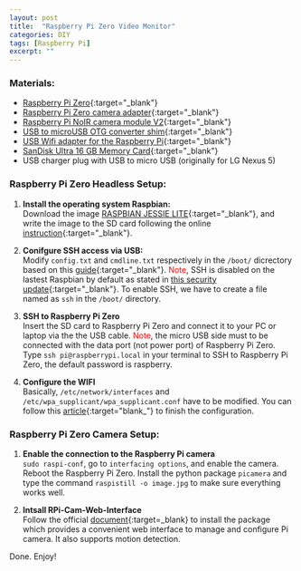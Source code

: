 ```yaml
---
layout: post
title:  "Raspberry Pi Zero Video Monitor"
categories: DIY
tags: [Raspberry Pi]
excerpt: ""
---
```

### Materials:
- [Raspberry Pi Zero](https://thepihut.com/products/raspberry-pi-zero){:target="_blank"}
- [Raspberry Pi Zero camera adapter](https://thepihut.com/products/raspberry-pi-zero-camera-adapter){:target="_blank"}
- [Raspberry Pi NoIR camera module V2](https://thepihut.com/products/raspberry-pi-noir-camera-module){:target="_blank"}
- [USB to microUSB OTG converter shim](https://thepihut.com/products/usb-to-microusb-otg-converter-shim){:target="_blank"}
- [USB Wifi adapter for the Raspberry Pi](https://thepihut.com/products/usb-wifi-adapter-for-the-raspberry-pi){:target="_blank"}
- [SanDisk Ultra 16 GB Memory Card](https://www.amazon.co.uk/gp/product/B010Q57SEE/ref=oh_aui_detailpage_o02_s00?ie=UTF8&psc=1){:target="_blank"}
- USB charger plug with USB to micro USB (originally for LG Nexus 5)

### Raspberry Pi Zero Headless Setup:
1. **Install the operating system Raspbian:** 
<br> Download the image [RASPBIAN JESSIE LITE](https://www.raspberrypi.org/downloads/raspbian/){:target="_blank"}, and write the image to the SD card following the online [instruction](https://www.raspberrypi.org/documentation/installation/installing-images/README.md){:target="_blank"}. 

2. **Conifgure SSH access via USB:**
<br> Modify `config.txt` and `cmdline.txt` respectively in the `/boot/` dicrectory based on this [guide](https://www.thepolyglotdeveloper.com/2016/06/connect-raspberry-pi-zero-usb-cable-ssh/){:target="_blank"}. <font color="red">Note</font>, SSH is disabled on the lastest Raspbian by default as stated in [this security update](https://www.raspberrypi.org/blog/a-security-update-for-raspbian-pixel/){:target="_blank"}. To enable SSH,  we have to create a file named as `ssh` in the `/boot/` directory.

3. **SSH to Raspberry Pi Zero**
<br> Insert the SD card to Raspberry Pi Zero and connect it to your PC or laptop via the the USB cable. <font color="red">Note</font>, the micro USB side must to be connected with the data port (not power port) of Raspberry Pi Zero. Type `ssh pi@raspberrypi.local` in your terminal to SSH to Raspberry Pi Zero, the default password is raspberry.

4. **Configure the WIFI**
<br> Basically, `/etc/network/interfaces` and `/etc/wpa_supplicant/wpa_supplicant.conf` have to be modified. You can follow this [article](https://davidmaitland.me/2015/12/raspberry-pi-zero-headless-setup/){:target="blank_"} to finish the configuration. 

### Raspberry Pi Zero Camera Setup:
1. **Enable the connection to the Raspberry Pi camera**
<br> `sudo raspi-conf`, go to `interfacing options`, and enable the camera. Reboot the Raspberry Pi Zero. Install the python package `picamera` and type the command `raspistill -o image.jpg` to make sure everything works well.

2. **Intsall RPi-Cam-Web-Interface**
<br> Follow the official [document](http://elinux.org/RPi-Cam-Web-Interface){:target=_blank} to install the package which provides a convenient web interface to manage and configure Pi camera. It also supports motion detection.

Done. Enjoy!